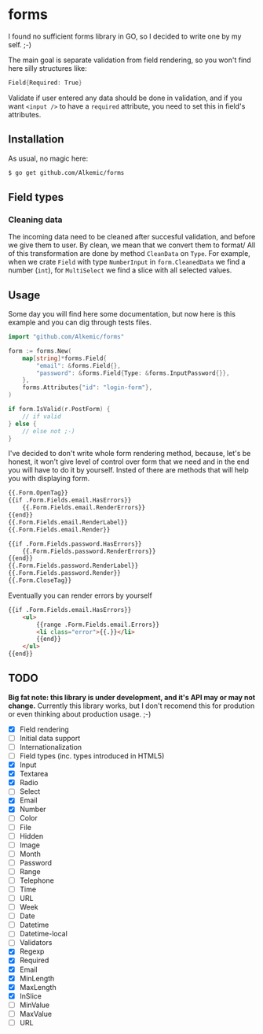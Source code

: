 # forms
I found no sufficient forms library in GO, so I decided to write one by my self. ;-)

The main goal is separate validation from field rendering, so you won't find here silly structures like:

```go
Field{Required: True}
```

Validate if user entered any data should be done in validation, and if you want ``<input />`` to have a ``required`` attribute, you need to set this in field's attributes.

## Installation
As usual, no magic here:
```bash
$ go get github.com/Alkemic/forms
```

## Field types

### Cleaning data

The incoming data need to be cleaned after succesful validation, and before we give them to user.
By clean, we mean that we convert them to format/
All of this transformation are done by method ``CleanData`` on ``Type``.
For example, when we crate ``Field`` with type ``NumberInput`` in ``form.CleanedData`` we
find a number (``int``), for ``MultiSelect`` we find a slice with all selected values.

## Usage

Some day you will find here some documentation, but now here is this example and you can dig through tests files.
```go
import "github.com/Alkemic/forms"

form := forms.New(
	map[string]*forms.Field{
		"email": &forms.Field{},
		"password": &forms.Field{Type: &forms.InputPassword{}},
	},
	forms.Attributes{"id": "login-form"},
)

if form.IsValid(r.PostForm) {
    // if valid
} else {
    // else not ;-)
}
```

I've decided to don't write whole form rendering method, because, let's be honest,
it won't give level of control over form that we need and in the end you will
have to do it by yourself. Insted of there are methods that will help you with
displaying form.

```html
{{.Form.OpenTag}}
{{if .Form.Fields.email.HasErrors}}
    {{.Form.Fields.email.RenderErrors}}
{{end}}
{{.Form.Fields.email.RenderLabel}}
{{.Form.Fields.email.Render}}

{{if .Form.Fields.password.HasErrors}}
    {{.Form.Fields.password.RenderErrors}}
{{end}}
{{.Form.Fields.password.RenderLabel}}
{{.Form.Fields.password.Render}}
{{.Form.CloseTag}}
```

Eventually you can render errors by yourself

```html
{{if .Form.Fields.email.HasErrors}}
    <ul>
        {{range .Form.Fields.email.Errors}}
        <li class="error">{{.}}</li>
        {{end}}
    </ul>
{{end}}
```

## TODO
**Big fat note: this library is under development, and it's API may or may not change.**
Currently this library works, but I don't recomend this for prodution or even thinking about production usage. ;-)

* [X] Field rendering
* [ ] Initial data support
* [ ] Internationalization
* [ ] Field types (inc. types introduced in HTML5)
 * [x] Input
 * [x] Textarea
 * [X] Radio
 * [ ] Select
 * [X] Email
 * [X] Number
 * [ ] Color
 * [ ] File
 * [ ] Hidden
 * [ ] Image
 * [ ] Month
 * [ ] Password
 * [ ] Range
 * [ ] Telephone
 * [ ] Time
 * [ ] URL
 * [ ] Week
 * [ ] Date
 * [ ] Datetime
 * [ ] Datetime-local
* [ ] Validators
 * [x] Regexp
 * [x] Required
 * [x] Email
 * [x] MinLength
 * [x] MaxLength
 * [x] InSlice
 * [ ] MinValue
 * [ ] MaxValue
 * [ ] URL
